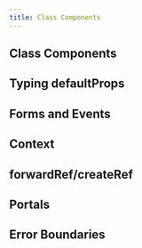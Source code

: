 ```yaml
---
title: Class Components
---
```


## Class Components

## Typing defaultProps

## Forms and Events

## Context

## forwardRef/createRef

## Portals

## Error Boundaries




